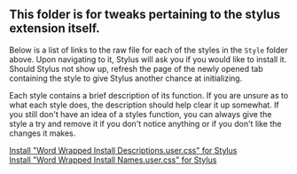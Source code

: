 ## This folder is for tweaks pertaining to the stylus extension itself.

Below is a list of links to the raw file for each of the styles in the `Style` folder above. Upon navigating to it, Stylus will ask you if you would like to install it. Should Stylus not show up, refresh the page of the newly opened tab containing the style to give Stylus another chance at initializing.

Each style contains a brief description of its function. If you are unsure as to what each style does, the description should help clear it up somewhat. If you still don't have an idea of a styles function, you can always give the style a try and remove it if you don't notice anything or if you don't like the changes it makes.

[Install "Word Wrapped Install Descriptions.user.css" for Stylus](https://github.com/NeoNyaa/CSS-Tweaks/raw/main/Stylus/!Stylus%20Extension%20Tweaks/Style/Word%20Wrapped%20Install%20Descriptions.user.css)  
[Install "Word Wrapped Install Names.user.css" for Stylus](https://github.com/NeoNyaa/CSS-Tweaks/raw/main/Stylus/!Stylus%20Extension%20Tweaks/Style/Word%20Wrapped%20Install%20Names.user.css)
